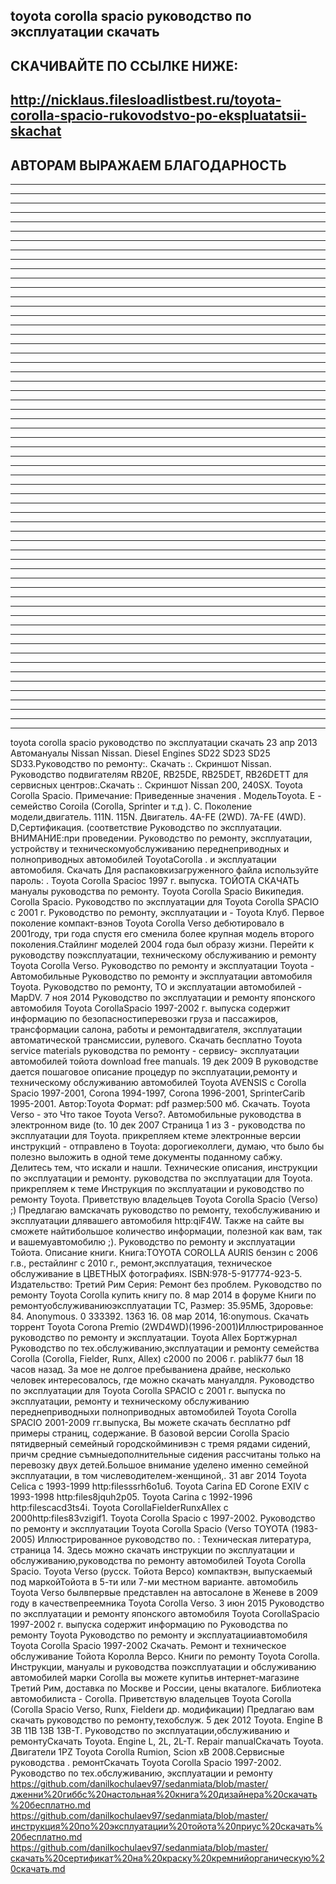 toyota corolla spacio руководство по эксплуатации скачать
--------------------------------------------------
СКАЧИВАЙТЕ ПО ССЫЛКЕ НИЖЕ:
--------------------------------------------------
http://nicklaus.filesloadlistbest.ru/toyota-corolla-spacio-rukovodstvo-po-ekspluatatsii-skachat
--------------------------------------------------
АВТОРАМ ВЫРАЖАЕМ БЛАГОДАРНОСТЬ
--------------------------------------------------
--------------------------------------------------
--------------------------------------------------
--------------------------------------------------
--------------------------------------------------
--------------------------------------------------
--------------------------------------------------
--------------------------------------------------
--------------------------------------------------
--------------------------------------------------
--------------------------------------------------
--------------------------------------------------
--------------------------------------------------
--------------------------------------------------
--------------------------------------------------
--------------------------------------------------
--------------------------------------------------
--------------------------------------------------
--------------------------------------------------
--------------------------------------------------
--------------------------------------------------
--------------------------------------------------
--------------------------------------------------
--------------------------------------------------
--------------------------------------------------
--------------------------------------------------
--------------------------------------------------
--------------------------------------------------
--------------------------------------------------
--------------------------------------------------
--------------------------------------------------
--------------------------------------------------
--------------------------------------------------
--------------------------------------------------
--------------------------------------------------
--------------------------------------------------
--------------------------------------------------
--------------------------------------------------
--------------------------------------------------
--------------------------------------------------
--------------------------------------------------
--------------------------------------------------
--------------------------------------------------
--------------------------------------------------
--------------------------------------------------
--------------------------------------------------
--------------------------------------------------
--------------------------------------------------
--------------------------------------------------
--------------------------------------------------
--------------------------------------------------
--------------------------------------------------
--------------------------------------------------
--------------------------------------------------
--------------------------------------------------
--------------------------------------------------
--------------------------------------------------
--------------------------------------------------
--------------------------------------------------
--------------------------------------------------
toyota corolla spacio руководство по эксплуатации скачать 23 апр 2013  Автомануалы Nissan Nissan. Diesel Engines SD22 SD23 SD25 SD33.Руководство по ремонту:. Скачать :. Cкриншот Nissan. Руководство подвигателям RB20E, RB25DE, RB25DET, RB26DETT для сервисных центров:.Скачать :. Cкриншот Nissan 200, 240SX. Toyota Corolla Spacio. Примечание: Приведенные значения . МодельToyota. Е - семейство Coroila (Corolla, Sprinter и т.д ). С. Поколение модели,двигатель. 111N. 115N. Двигатель. 4A-FE (2WD). 7A-FE (4WD). D,Сертификация. (соответствие  Руководство по эксплуатации. ВНИМАНИЕ:при проведении. Руководство по ремонту, эксплуатации, устройству и техническомуобслуживанию переднеприводных и полноприводных автомобилей ToyotaCorolla . и эксплуатации автомобиля. Скачать Для распаковкизагруженного файла используйте пароль: . Toyota Corolla Spacioс 1997 г. выпуска. ТОЙОТА СКАЧАТЬ мануалы руководства по ремонту. Toyota Corolla Spacio  Википедия. Corolla Spacio. Руководство по эксплуатации для Toyota Corolla SPACIO с 2001 г. Руководство по ремонту, эксплуатации и  - Toyota Клуб. Первое поколение компакт-вэнов Toyota Corolla Verso дебютировало в 2001году, три года спустя его сменила более крупная модель второго поколения.Стайлинг моделей 2004 года был  образу жизни. Перейти к руководству поэксплуатации, техническому обслуживанию и ремонту Toyota Corolla Verso. Руководство по ремонту и эксплуатации Toyota - Автомобильные
Руководство по ремонту и эксплуатации автомобиля Toyota. Руководство по ремонту, ТО и эксплуатации автомобилей - MapDV. 7 ноя 2014  Руководство по эксплуатации и ремонту японского автомобиля Toyota CorollaSpacio 1997-2002 г. выпуска содержит информацию по безопасностиперевозки груза и пассажиров, трансформации салона, работы и ремонтадвигателя, эксплуатации автоматической трансмиссии, рулевого. Скачать бесплатно Toyota service materials руководства по ремонту - сервису- эксплуатации автомобилей тойота download free manuals. 19 дек 2009  В руководстве дается пошаговое описание процедур по эксплуатации,ремонту и техническому обслуживанию автомобилей Toyota AVENSIS с Corolla Spacio 1997-2001, Corona 1994-1997, Corona 1996-2001, SprinterCarib 1995-2001. Автор:Toyota Формат: pdf размер:500 мб. Скачать. Toyota Verso - это Что такое Toyota Verso?. Автомобильные руководства в электронном виде (to. 10 дек 2007  Страница 1 из 3 - руководства по эксплуатации для Toyota. прикрепляем ктеме электронные версии инструкций - отправлено в Toyota: дорогиеколлеги, думаю, что было бы полезно выложить в одной теме документы поданному сабжу. Делитесь тем, что искали и нашли. Технические описания, инструкции по эксплуатации и ремонту. руководства по эксплуатации для Toyota. прикрепляем к теме
Инструкция по эксплуатации и руководство по ремонту Toyota. Приветствую владельцев Toyota Corolla Spacio (Verso) ;) Предлагаю вамскачать руководство по ремонту, техобслуживанию и эксплуатации длявашего автомобиля http:qiF4W. Также на сайте вы сможете найтибольшое количество информации, полезной как вам, так и вашемуавтомобилю ;). Руководство по ремонту и эксплуатации Тойота. Описание книги. Книга:TOYOTA COROLLA  AURIS бензин с 2006 г.в., рестайлинг с 2010 г., ремонт,эксплуатация, техническое обслуживание в ЦВЕТНЫХ фотографиях. ISBN:978-5-917774-923-5. Издательство: Третий Рим Серия: Ремонт без проблем. Руководство по ремонту Toyota Corolla  купить книгу по. 8 мар 2014  в форуме Книги по ремонтуобслуживаниюэксплуатации ТС, Размер: 35.95МБ, Здоровье: 84. Anonymous. 0 333392. 1363 16. 08 мар 2014, 16:onymous. Скачать торрент Toyota Corona Premio (2WD4WD)(1996-2001)Иллюстрированное руководство по ремонту и эксплуатации. Toyota Allex   Бортжурнал  Руководство по тех.обслуживанию,эксплуатации и ремонту семейства Corolla (Corolla, Fielder, Runx, Allex) с2000 по 2006 г. pablik77 был 18 часов назад. За мое не долгое пребываниена драйве, несколько человек интересовалось, где можно скачать мануалдля. Руководство по эксплуатации для Toyota Corolla SPACIO с 2001 г. выпуска по эксплуатации, ремонту и техническому обслуживанию переднеприводныхи полноприводных автомобилей Toyota Corolla SPACIO 2001-2009 гг.выпуска,  Вы можете скачать бесплатно pdf примеры страниц, содержание. В базовой версии Corolla Spacio  пятидверный семейный городскойминивэн с тремя рядами сидений, причм средние съмныедополнительные сидения рассчитаны только на перевозку двух детей.Большое внимание уделено именно семейной эксплуатации, в том числеводителем-женщиной,. 31 авг 2014  Toyota Celica c 1993-1999 http:filesssrh6o1u6. Toyota Carina ED Corone EXIV c 1993-1998 http:files8jquh2p05. Toyota Carina c 1992-1996 http:filescacd3ts4i. Toyota CorollaFielderRunxAllex c 2000http:files83vzigif1. Toyota Corolla Spacio c 1997-2002. Руководство по ремонту и эксплуатации Toyota Corolla Spacio (Verso
TOYOTA (1983-2005) Иллюстрированное руководство по. : Техническая литература, страница 14. Здесь можно скачать инструкции по эксплуатации и обслуживанию,руководства по ремонту автомобилей Toyota Corolla Spacio. Toyota Verso (русск. Тойота Версо)  компактвэн, выпускаемый под маркойТойота в 5-ти или 7-ми местном варианте. автомобиль Toyota Verso былвпервые представлен на автосалоне в Женеве в 2009 году в качествепреемника Toyota Corolla Verso. 3 июн 2015  Руководство по эксплуатации и ремонту японского автомобиля Toyota CorollaSpacio 1997-2002 г. выпуска содержит информацию по   Руководства по ремонту  Toyota  Руководство по ремонту и эксплуатацииавтомобиля Toyota Corolla Spacio 1997-2002 Скачать. Ремонт и техническое обслуживание Тойота Королла Версо. Книги по ремонту Toyota Corolla. Инструкции, мануалы и руководства поэксплуатации и обслуживанию автомобилей марки Corolla вы можете купитьв интернет-магазине Третий Рим, доставка по Москве и России, цены вкаталоге. Библиотека автомобилиста - Corolla. Приветствую владельцев Toyota Corolla (Corolla Spacio  Verso, Runx, Fielderи др. модификации) Предлагаю вам скачать руководство по ремонту,техобслуж. 5 дек 2012  Toyota. Engine B 3B 11B 13B 13B-T. Руководство по эксплуатации,обслуживанию и ремонтуСкачать Toyota. Engine L, 2L, 2L-T. Repair manualСкачать Toyota. Двигатели 1PZ  Toyota Corolla Rumion, Scion xB 2008.Сервисные руководства . ремонтСкачать Toyota Corolla Spacio 1997-2002.
Руководство по тех.обслуживанию, эксплуатации и ремонту
https://github.com/danilkochulaev97/sedanmiata/blob/master/дженни%20гиббс%20настольная%20книга%20дизайнера%20скачать%20бесплатно.md
https://github.com/danilkochulaev97/sedanmiata/blob/master/инструкция%20по%20эксплуатации%20тойота%20приус%20скачать%20бесплатно.md
https://github.com/danilkochulaev97/sedanmiata/blob/master/скачать%20сертификат%20на%20краску%20кремнийорганическую%20скачать.md